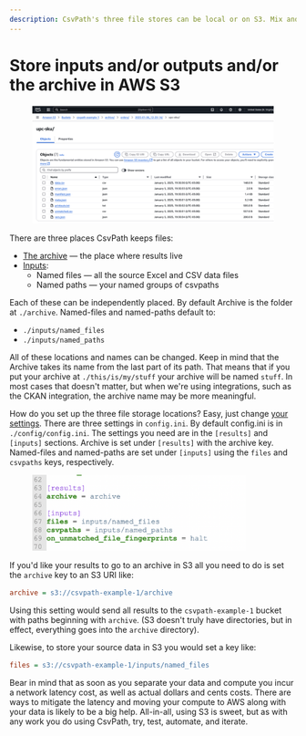 ```yaml
---
description: CsvPath's three file stores can be local or on S3. Mix and match!
---
```


# Store inputs and/or outputs and/or the archive in AWS S3

<figure><img src="../../.gitbook/assets/s3_archive_view.png" alt=""><figcaption></figcaption></figure>

There are three places CsvPath keeps files:&#x20;

* [The archive](../namespacing-with-the-archive.md) — the place where results live
* [Inputs](../named_files_and_paths.md):
  * Named files — all the source Excel and CSV data files
  * Named paths — your named groups of csvpaths

Each of these can be independently placed. By default Archive is the folder at `./archive`. Named-files and named-paths default to:

* `./inputs/named_files`
* `./inputs/named_paths`

All of these locations and names can be changed. Keep in mind that the Archive takes its name from the last part of its path. That means that if you put your archive at `./this/is/my/stuff` your archive will be named `stuff`. In most cases that doesn't matter, but when we're using integrations, such as the CKAN integration, the archive name may be more meaningful.

How do you set up the three file storage locations? Easy, just change [your settings](config-setup.md). There are three settings in `config.ini`. By default config.ini is in `./config/config.ini`. The settings you need are in the `[results]` and `[inputs]` sections. Archive is set under `[results]` with the archive key. Named-files and named-paths are set under `[inputs]` using the `files` and `csvpaths` keys, respectively.

<figure><img src="../../.gitbook/assets/files-settings.png" alt="" width="375"><figcaption></figcaption></figure>

If you'd like your results to go to an archive in S3 all you need to do is set the `archive` key to an S3 URI like:&#x20;

```ini
archive = s3://csvpath-example-1/archive
```

&#x20;Using this setting would send all results to the `csvpath-example-1` bucket with paths beginning with `archive`. (S3 doesn't truly have directories, but in effect, everything goes into the `archive` directory).

Likewise, to store your source data in S3 you would set a key like:&#x20;

```ini
files = s3://csvpath-example-1/inputs/named_files
```

Bear in mind that as soon as you separate your data and compute you incur a network latency cost, as well as actual dollars and cents costs. There are ways to mitigate the latency and moving your compute to AWS along with your data is likely to be a big help. All-in-all, using S3 is sweet, but as with any work you do using CsvPath, try, test, automate, and iterate.
